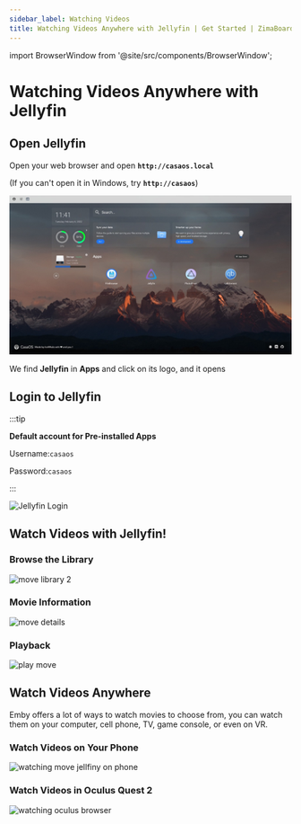 ```yaml
---
sidebar_label: Watching Videos
title: Watching Videos Anywhere with Jellyfin | Get Started | ZimaBoard
---
```


import BrowserWindow from '@site/src/components/BrowserWindow';

# Watching Videos Anywhere with Jellyfin

## Open Jellyfin

Open your web browser and open **`http://casaos.local`**

(If you can't open it in Windows, try **`http://casaos`**)

<BrowserWindow url="http://casaos.local">

![CasaOS Main](./images/casaos-main.jpg)

</BrowserWindow>

We find **Jellyfin** in **Apps** and click on its logo, and it opens

## Login to Jellyfin

:::tip

**Default account for Pre-installed Apps**

Username:`casaos`

Password:`casaos`

:::

<p><img
  src={require('./images/watching-jellyfin-login.jpeg').default}
  alt="Jellyfin Login"
  style={{
    maxWidth: '80%',
    display: 'block',
    margin: 'auto'
    }}
/></p>

## Watch Videos with Jellyfin!

### Browse the Library

<p><img
  src={require('./images/watching-jellyfin-library.jpeg').default}
  alt="move library 2"
  style={{
    maxWidth: '80%',
    display: 'block',
    margin: 'auto'
    }}
/></p>

### Movie Information

<p><img
  src={require('./images/watching-move-details.jpeg').default}
  alt="move details"
  style={{
    maxWidth: '80%',
    display: 'block',
    margin: 'auto'
    }}
/></p>

### Playback

<p><img
  src={require('./images/watching-move-play.jpeg').default}
  alt="play move"
  style={{
    maxWidth: '80%',
    display: 'block',
    margin: 'auto'
    }}
/></p>

## Watch Videos Anywhere

Emby offers a lot of ways to watch movies to choose from, you can watch them on your computer, cell phone, TV, game console, or even on VR.

### Watch Videos on Your Phone

<p><img
  src={require('./images/watching-move-jellyfin-phone.png').default}
  alt="watching move jellfiny on phone"
  style={{
    maxWidth: '50%',
    display: 'block',
    margin: 'auto'
    }}
/></p>

### Watch Videos in Oculus Quest 2

<p><img
  src={require('./images/watching-oculus-browser.jpeg').default}
  alt="watching oculus browser"
  style={{
    maxWidth: '80%',
    display: 'block',
    margin: 'auto'
    }}
/></p>